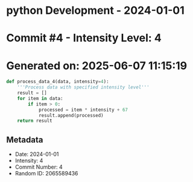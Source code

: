 ﻿# python Development - 2024-01-01
# Commit #4 - Intensity Level: 4
# Generated on: 2025-06-07 11:15:19
```python
def process_data_4(data, intensity=4):
    '''Process data with specified intensity level'''
    result = []
    for item in data:
        if item > 0:
            processed = item * intensity + 67
            result.append(processed)
    return result
```
## Metadata
- Date: 2024-01-01
- Intensity: 4
- Commit Number: 4
- Random ID: 2065589436
